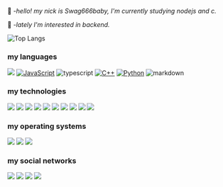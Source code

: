 🦄 -*hello! my nick is Swag666baby, I'm currently studying nodejs and c.*

💠 -*lately I'm interested in backend.*

![Top Langs](https://github-readme-stats.vercel.app/api/top-langs/?username=Swag666baby&layout=compact&theme=radical)


### my languages 
<p align="">
  
![](https://img.shields.io/badge/Node.js-339933?style=for-the-badge&logo=nodedotjs&logoColor=white)
[![JavaScript](https://img.shields.io/badge/javascript-black?style=for-the-badge&logo=javascript)](https://github.com/Swag666baby)
![typescript](https://img.shields.io/badge/TypeScript-007ACC?style=for-the-badge&logo=typescript&logoColor=white)
[![C++](https://img.shields.io/badge/c++-black?style=for-the-badge&logo=cplusplus)](https://github.com/Swag666baby)
[![Python](https://img.shields.io/badge/python-black?style=for-the-badge&logo=python)](https://github.com/Swag666baby)
![markdown](https://img.shields.io/badge/Markdown-000000?style=for-the-badge&logo=markdown&logoColor=white)

### my technologies 
![](https://img.shields.io/badge/npm-CB3837?style=for-the-badge&logo=npm&logoColor=white)
![](https://img.shields.io/badge/Yarn-2C8EBB?style=for-the-badge&logo=yarn&logoColor=white)
![](https://img.shields.io/badge/json-5E5C5C?style=for-the-badge&logo=json&logoColor=white)
![](https://img.shields.io/badge/Render-46E3B7?style=for-the-badge&logo=render&logoColor=white)
![](https://img.shields.io/badge/MongoDB-4EA94B?style=for-the-badge&logo=mongodb&logoColor=white)
![](https://img.shields.io/badge/CMake-064F8C?style=for-the-badge&logo=cmake&logoColor=white)
![](https://img.shields.io/badge/Lodash-3492FF?style=for-the-badge&logo=lodash&logoColor=white)
![](https://img.shields.io/badge/Express.js-000000?style=for-the-badge&logo=express&logoColor=white)
![](https://img.shields.io/badge/.NET-512BD4?style=for-the-badge&logo=dotnet&logoColor=white)
![](https://img.shields.io/badge/replit-667881?style=for-the-badge&logo=replit&logoColor=white)

### my operating systems 
![](https://img.shields.io/badge/Windows-0078D6?style=for-the-badge&logo=windows&logoColor=white)
![](https://img.shields.io/badge/Ubuntu-E95420?style=for-the-badge&logo=ubuntu&logoColor=white)
![](https://img.shields.io/badge/Android-3DDC84?style=for-the-badge&logo=android&logoColor=white)

### my social networks 
  <a href="https://wa.me/556294530374"><img src="https://img.shields.io/badge/WhatsApp-25D366?style=for-the-badge&logo=whatsapp&logoColor=white"></a>
  <a href="https://github.com/Swag666baby/"><img src="https://img.shields.io/badge/GitHub-100000?style=for-the-badge&logo=github&logoColor=white"></a>
<a href="https://www.npmjs.com/~swag666baby"><img
src=https://camo.githubusercontent.com/b47580b7e8e0b4ce9bb718070140318f72d316a0c88e0dd53a5ac4b0bdfc755e/68747470733a2f2f696d672e736869656c64732e696f2f62616467652f4e504d2d2532333030303030302e7376673f7374796c653d666f722d7468652d6261646765266c6f676f3d6e706d266c6f676f436f6c6f723d7768697465></a>
![](https://img.shields.io/badge/Discord-5865F2?style=for-the-badge&logo=discord&logoColor=white)




